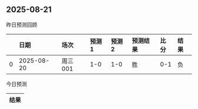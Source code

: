 

 ## 2025-08-21

昨日预测回顾

|    | 日期         | 场次    | 预测1   | 预测2   | 预测结果   | 比分   | 结果   |
|---:|:-----------|:------|:------|:------|:-------|:-----|:-----|
|  0 | 2025-08-20 | 周三001 | 1-0   | 1-0   | 胜      | 0-1  | 负    |

今日预测

| 结果   |
|------|